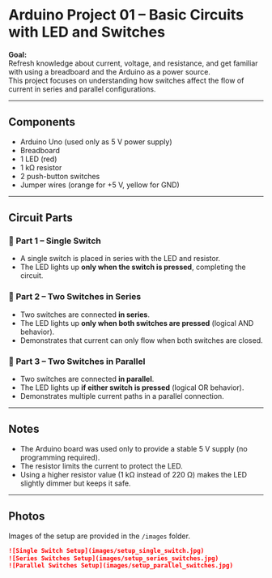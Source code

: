 # Arduino Project 01 – Basic Circuits with LED and Switches

**Goal:**  
Refresh knowledge about current, voltage, and resistance, and get familiar with using a breadboard and the Arduino as a power source.  
This project focuses on understanding how switches affect the flow of current in series and parallel configurations.

---

## Components
- Arduino Uno (used only as 5 V power supply)
- Breadboard
- 1 LED (red)
- 1 kΩ resistor
- 2 push-button switches
- Jumper wires (orange for +5 V, yellow for GND)

---

## Circuit Parts

### 🔹 Part 1 – Single Switch
- A single switch is placed in series with the LED and resistor.  
- The LED lights up **only when the switch is pressed**, completing the circuit.

### 🔹 Part 2 – Two Switches in Series
- Two switches are connected **in series**.  
- The LED lights up **only when both switches are pressed** (logical AND behavior).  
- Demonstrates that current can only flow when both switches are closed.

### 🔹 Part 3 – Two Switches in Parallel
- Two switches are connected **in parallel**.  
- The LED lights up **if either switch is pressed** (logical OR behavior).  
- Demonstrates multiple current paths in a parallel connection.

---

## Notes
- The Arduino board was used only to provide a stable 5 V supply (no programming required).  
- The resistor limits the current to protect the LED.  
- Using a higher resistor value (1 kΩ instead of 220 Ω) makes the LED slightly dimmer but keeps it safe.  

---

## Photos
Images of the setup are provided in the `/images` folder.

```markdown
![Single Switch Setup](images/setup_single_switch.jpg)
![Series Switches Setup](images/setup_series_switches.jpg)
![Parallel Switches Setup](images/setup_parallel_switches.jpg)

	​


